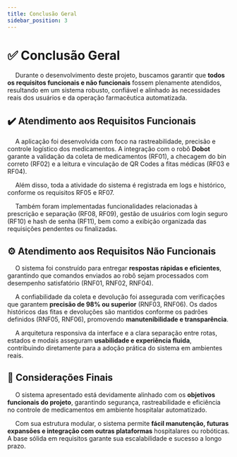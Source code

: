 ```yaml
---
title: Conclusão Geral
sidebar_position: 3
---
```


# ✅ Conclusão Geral

&emsp; Durante o desenvolvimento deste projeto, buscamos garantir que **todos os requisitos funcionais e não funcionais** fossem plenamente atendidos, resultando em um sistema robusto, confiável e alinhado às necessidades reais dos usuários e da operação farmacêutica automatizada.

## ✔️ Atendimento aos Requisitos Funcionais

&emsp; A aplicação foi desenvolvida com foco na rastreabilidade, precisão e controle logístico dos medicamentos. A integração com o robô **Dobot** garante a validação da coleta de medicamentos (RF01), a checagem do bin correto (RF02) e a leitura e vinculação de QR Codes a fitas médicas (RF03 e RF04).

&emsp; Além disso, toda a atividade do sistema é registrada em logs e histórico, conforme os requisitos RF05 e RF07. 

&emsp; Também foram implementadas funcionalidades relacionadas à prescrição e separação (RF08, RF09), gestão de usuários com login seguro (RF10) e hash de senha (RF11), bem como a exibição organizada das requisições pendentes ou finalizadas.

## ⚙️ Atendimento aos Requisitos Não Funcionais

&emsp; O sistema foi construído para entregar **respostas rápidas e eficientes**, garantindo que comandos enviados ao robô sejam processados com desempenho satisfatório (RNF01, RNF02, RNF04).

&emsp; A confiabilidade da coleta e devolução foi assegurada com verificações que garantem **precisão de 98% ou superior** (RNF03, RNF06). Os dados históricos das fitas e devoluções são mantidos conforme os padrões definidos (RNF05, RNF06), promovendo **manutenibilidade e transparência**.

&emsp; A arquitetura responsiva da interface e a clara separação entre rotas, estados e modais asseguram **usabilidade e experiência fluida**, contribuindo diretamente para a adoção prática do sistema em ambientes reais.

## 🧠 Considerações Finais

&emsp; O sistema apresentado está devidamente alinhado com os **objetivos funcionais do projeto**, garantindo segurança, rastreabilidade e eficiência no controle de medicamentos em ambiente hospitalar automatizado.  

&emsp; Com sua estrutura modular, o sistema permite **fácil manutenção, futuras expansões e integração com outras plataformas** hospitalares ou robóticas. A base sólida em requisitos garante sua escalabilidade e sucesso a longo prazo.

